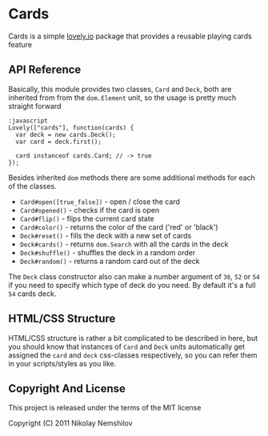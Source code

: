 # Cards

Cards is a simple [lovely.io](http://lovely.io) package that
provides a reusable playing cards feature


## API Reference

Basically, this module provides two classes, `Card` and `Deck`, both
are inherited from from the `dom.Element` unit, so the usage is pretty
much straight forward

    :javascript
    Lovely(["cards"], function(cards) {
      var deck = new cards.Deck();
      var card = deck.first();

      card instanceof cards.Card; // -> true
    });

Besides inherited `dom` methods there are some additional methods for
each of the classes.

 * `Card#open([true_false])` - open / close the card
 * `Card#opened()` - checks if the card is open
 * `Card#flip()` - flips the current card state
 * `Card#color()` - returns the color of the card ('red' or 'black')
 * `Deck#reset()` - fills the deck with a new set of cards
 * `Deck#cards()` - returns `dom.Search` with all the cards in the deck
 * `Deck#shuffle()` - shuffles the deck in a random order
 * `Deck#random()` - returns a random card out of the deck

The `Deck` class constructor also can make a number argument of `36`, `52` or `54`
if you need to specify which type of deck do you need. By default it's a full `54`
cards deck.


## HTML/CSS Structure

HTML/CSS structure is rather a bit complicated to be described in here,
but you should know that instances of `Card` and `Deck` units automatically
get assigned the `card` and `deck` css-classes respectively, so you can
refer them in your scripts/styles as you like.



## Copyright And License

This project is released under the terms of the MIT license

Copyright (C) 2011 Nikolay Nemshilov